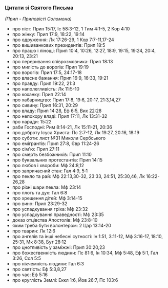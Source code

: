### Цитати зі Святого Письма

_(Прип - Приповісті Соломона)_

+ про піст: Прип 15:17, Іс 58:3-12, 1 Тим 4:1-5, 2 Кор 4:10
+ про жінку: Прип 17:9, 18:22, 19:14
+ про одруження: Лк 17:26-29, 1 Кор 7:7-11,17-24
+ про вишиванкових президентів: Прип 18:5
+ про працю і лінощі: Прип 10:4, 10:26, 12:27, 18:9, 19:15, 19:24, 20:4, 20:13, 23:21
+ про переривання співрозмовника: Прип 18:13
+ про милість до ворогів: Прип 19:19
+ про ворогів: Прип 17:5, 24:17-18
+ про власне бажання: Прип 16:9, 16:33, 19:21
+ про правду: Прип 19:22, 21:3
+ про наполегливість: Лк 11:5-10
+ про коханку: Прип 22:14
+ про хабарництво: Прип 17:8, 19:6, 20:17, 21:3,14,27
+ про сивину: Прип 16:31, 20:29
+ про владу: Прип 14:28, Еф 6:5, Вих 22:28
+ про непокору владі: Прип 17:11, Лк 13:31-32
+ про наради: 15:22
+ раби Господні: Рим 8:14-21, Лк 15:11-21, 20:36
+ про доброту Ісуса Христа: Пс 2:7-12, Лк 19:27, 20:16, 18:19
+ про суботи: лист №31 Миколи Сербського
+ про емігрантів: Прип 27:8, Євр 11:24-26
+ про сім'ю: Прип 27:11
+ про смерть безбожників: Прип 11:10
+ про буквальних протестантів: Прип 14:15
+ про любов і хвороби: Мф 24:8,12
+ про запричасний стан: Гал 4:9, 5:1
+ про пекло та рай: Мф 22:13,30-32, 23:33, 24:51, 25:30,46, Лк 16:22-26,28
+ про різні шари пекла: Мф 23:14
+ про плоть та дух: Гал 6:8
+ про хрещення дітей: Мф 3:14-15
+ про вино: Прип 23:29-32
+ про успадкування гріха: Мф 23:32
+ про успадкування праведності: Мф 23:35
+ доказ отцівства Апостолів: Мф 23:8-10
+ яким треба бути волонтером: 2 Цар 13:14-20
+ про тварин: Лк 12:6
+ про ангелів та інші небесні сутності: Ін 1:51, 3:11-12, Мф 3:16-17, 18:10, 25:31, Мк 8:38, Бут 28:12
+ про цнотливість у заміжжі: Прип 30:20,23
+ про божественність людини: Пс 81:6, Ін 10:34, Мф 5:48, Еф 5:1, Гал 3:26, Сол 5:5
+ про нікчемність людини: Гал 6:3
+ про святість: Еф 5:3,8,27
+ про час: Еф 5:16
+ про круглість Землі: Еккл 1:6, Йов 26:7, Пс 103:6
